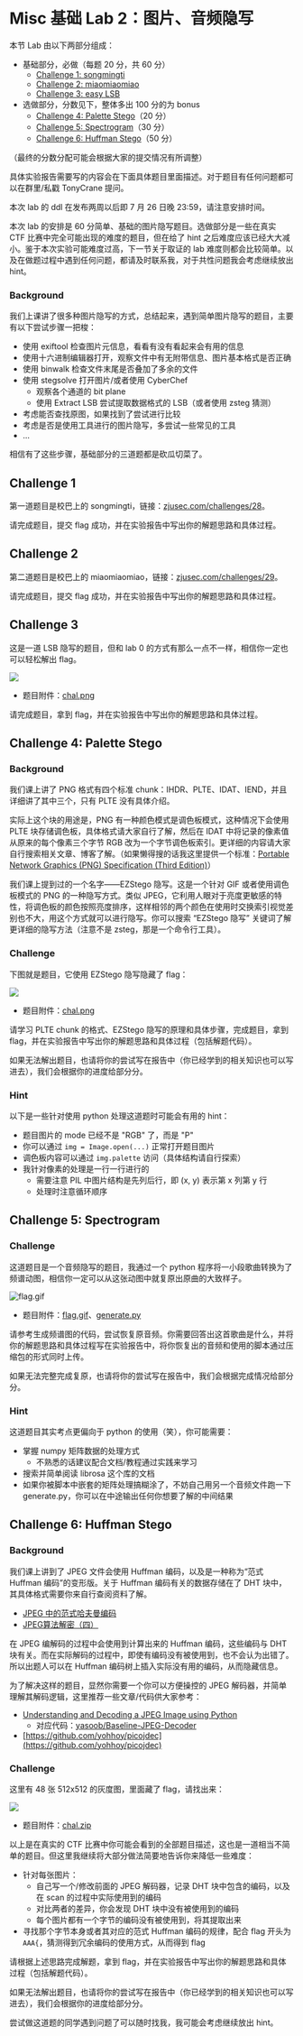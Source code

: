 # Misc 基础 Lab 2：图片、音频隐写

本节 Lab 由以下两部分组成：

- 基础部分，必做（每题 20 分，共 60 分）
    - [Challenge 1: songmingti](#challenge-1)
    - [Challenge 2: miaomiaomiao](#challenge-2)
    - [Challenge 3: easy LSB](#challenge-3)
- 选做部分，分数见下，整体多出 100 分的为 bonus
    - [Challenge 4: Palette Stego](#challenge-4-palette-stego)（20 分）
    - [Challenge 5: Spectrogram](#challenge-5-spectrogram)（30 分）
    - [Challenge 6: Huffman Stego](#challenge-6-huffman-stego)（50 分）

（最终的分数分配可能会根据大家的提交情况有所调整）

具体实验报告需要写的内容会在下面具体题目里面描述。对于题目有任何问题都可以在群里/私戳 TonyCrane 提问。

本次 lab 的 ddl 在发布两周以后即 7 月 26 日晚 23:59，请注意安排时间。

本次 lab 的安排是 60 分简单、基础的图片隐写题目。选做部分是一些在真实 CTF 比赛中完全可能出现的难度的题目，但在给了 hint 之后难度应该已经大大减小。鉴于本次实验可能难度过高，下一节关于取证的 lab 难度则都会比较简单。以及在做题过程中遇到任何问题，都请及时联系我，对于共性问题我会考虑继续放出 hint。

### Background
我们上课讲了很多种图片隐写的方式，总结起来，遇到简单图片隐写的题目，主要有以下尝试步骤一把梭：

- 使用 exiftool 检查图片元信息，看看有没有看起来会有用的信息
- 使用十六进制编辑器打开，观察文件中有无附带信息、图片基本格式是否正确
- 使用 binwalk 检查文件末尾是否叠加了多余的文件
- 使用 stegsolve 打开图片/或者使用 CyberChef
    - 观察各个通道的 bit plane
    - 使用 Extract LSB 尝试提取数据格式的 LSB（或者使用 zsteg 猜测）
- 考虑能否查找原图，如果找到了尝试进行比较
- 考虑是否是使用工具进行的图片隐写，多尝试一些常见的工具
- ...

相信有了这些步骤，基础部分的三道题都是砍瓜切菜了。

## Challenge 1

第一道题目是校巴上的 songmingti，链接：[zjusec.com/challenges/28](https://zjusec.com/challenges/28)。

请完成题目，提交 flag 成功，并在实验报告中写出你的解题思路和具体过程。

## Challenge 2

第二道题目是校巴上的 miaomiaomiao，链接：[zjusec.com/challenges/29](https://zjusec.com/challenges/29)。

请完成题目，提交 flag 成功，并在实验报告中写出你的解题思路和具体过程。

## Challenge 3

这是一道 LSB 隐写的题目，但和 lab 0 的方式有那么一点不一样，相信你一定也可以轻松解出 flag。

![](lab2/chal.png)

- 题目附件：[chal.png](https://raw.githubusercontent.com/team-s2/summer_course_2023/master/src/misc/lab2/easy_lsb/chal.png)

请完成题目，拿到 flag，并在实验报告中写出你的解题思路和具体过程。

## Challenge 4: Palette Stego
### Background

我们课上讲了 PNG 格式有四个标准 chunk：IHDR、PLTE、IDAT、IEND，并且详细讲了其中三个，只有 PLTE 没有具体介绍。

实际上这个块的用途是，PNG 有一种颜色模式是调色板模式，这种情况下会使用 PLTE 块存储调色板，具体格式请大家自行了解，然后在 IDAT 中将记录的像素值从原来的每个像素三个字节 RGB 改为一个字节调色板索引。更详细的内容请大家自行搜索相关文章、博客了解。（如果懒得搜的话我这里提供一个标准：[Portable Network Graphics (PNG) Specification (Third Edition)](https://www.w3.org/TR/png-3/)）

我们课上提到过的一个名字——EZStego 隐写。这是一个针对 GIF 或者使用调色板模式的 PNG 的一种隐写方式。类似 JPEG，它利用人眼对于亮度更敏感的特性，将调色板的颜色按照亮度排序，这样相邻的两个颜色在使用时交换索引视觉差别也不大，用这个方式就可以进行隐写。你可以搜索 “EZStego 隐写” 关键词了解更详细的隐写方法（注意不是 zsteg，那是一个命令行工具）。

### Challenge
下图就是题目，它使用 EZStego 隐写隐藏了 flag：

![](lab2/palette.png)

- 题目附件：[chal.png](https://raw.githubusercontent.com/team-s2/summer_course_2023/master/src/misc/lab2/palette/chal.png)

请学习 PLTE chunk 的格式、EZStego 隐写的原理和具体步骤，完成题目，拿到 flag，并在实验报告中写出你的解题思路和具体过程（包括解题代码）。

如果无法解出题目，也请将你的尝试写在报告中（你已经学到的相关知识也可以写进去），我们会根据你的进度给部分分。

### Hint

以下是一些针对使用 python 处理这道题时可能会有用的 hint：

- 题目图片的 mode 已经不是 "RGB" 了，而是 "P"
- 你可以通过 `img = Image.open(...)` 正常打开题目图片
- 调色板内容可以通过 `img.palette` 访问（具体结构请自行探索）
- 我针对像素的处理是一行一行进行的
    - 需要注意 PIL 中图片结构是先列后行，即 (x, y) 表示第 x 列第 y 行
    - 处理时注意循环顺序

## Challenge 5: Spectrogram
### Challenge
这道题目是一个音频隐写的题目，我通过一个 python 程序将一小段歌曲转换为了频谱动图，相信你一定可以从这张动图中就复原出原曲的大致样子。

![flag.gif](lab2/flag.gif)

- 题目附件：[flag.gif](https://raw.githubusercontent.com/team-s2/summer_course_2023/master/src/misc/lab2/fourier/flag.gif)、[generate.py](https://raw.githubusercontent.com/team-s2/summer_course_2023/master/src/misc/lab2/fourier/generate.py)

请参考生成频谱图的代码，尝试恢复原音频。你需要回答出这首歌曲是什么，并将你的解题思路和具体过程写在实验报告中，将你恢复出的音频和使用的脚本通过压缩包的形式同时上传。

如果无法完整完成复原，也请将你的尝试写在报告中，我们会根据完成情况给部分分。

### Hint

这道题目其实考点更偏向于 python 的使用（笑），你可能需要：

- 掌握 numpy 矩阵数据的处理方式
    - 不熟悉的话建议配合文档/教程通过实践来学习
- 搜索并简单阅读 librosa 这个库的文档
- 如果你被脚本中嵌套的矩阵处理搞糊涂了，不妨自己用另一个音频文件跑一下 generate.py，你可以在中途输出任何你想要了解的中间结果

## Challenge 6: Huffman Stego
### Background

我们课上讲到了 JPEG 文件会使用 Huffman 编码，以及是一种称为“范式 Huffman 编码”的变形版。关于 Huffman 编码有关的数据存储在了 DHT 块中，其具体格式需要你来自行查阅资料了解。

- [JPEG 中的范式哈夫曼编码](https://zhuanlan.zhihu.com/p/72044095)
- [JPEG算法解密（四）](https://www.thecodeway.com/?p=522)

在 JPEG 编解码的过程中会使用到计算出来的 Huffman 编码，这些编码与 DHT 块有关。而在实际解码的过程中，即使有编码没有被使用到，也不会认为出错了。所以出题人可以在 Huffman 编码树上插入实际没有用的编码，从而隐藏信息。

为了解决这样的题目，显然你需要一个你可以方便操控的 JPEG 解码器，并简单理解其解码逻辑，这里推荐一些文章/代码供大家参考：

- [Understanding and Decoding a JPEG Image using Python](https://yasoob.me/posts/understanding-and-writing-jpeg-decoder-in-python/)
    - 对应代码：[yasoob/Baseline-JPEG-Decoder](https://github.com/yasoob/Baseline-JPEG-Decoder)
- [https://github.com/yohhoy/picojdec](https://github.com/yohhoy/picojdec)

### Challenge

这里有 48 张 512x512 的灰度图，里面藏了 flag，请找出来：

![](lab2/huffman_intro.png)

- 题目附件：[chal.zip](https://raw.githubusercontent.com/team-s2/summer_course_2023/master/src/misc/lab2/huffman/chal.zip)

以上是在真实的 CTF 比赛中你可能会看到的全部题目描述，这也是一道相当不简单的题目。但这里我继续将大部分做法简要地告诉你来降低一些难度：

- 针对每张图片：
    - 自己写一个/修改前面的 JPEG 解码器，记录 DHT 块中包含的编码，以及在 scan 的过程中实际使用到的编码
    - 对比两者的差异，你会发现 DHT 块中没有被使用到的编码
    - 每个图片都有一个字节的编码没有被使用到，将其提取出来
- 寻找那个字节本身或者其对应的范式 Huffman 编码的规律，配合 flag 开头为 `AAA{`，猜测得到冗余编码的使用方式，从而得到 flag

请根据上述思路完成解题，拿到 flag，并在实验报告中写出你的解题思路和具体过程（包括解题代码）。

如果无法解出题目，也请将你的尝试写在报告中（你已经学到的相关知识也可以写进去），我们会根据你的进度给部分分。

尝试做这道题的同学遇到问题了可以随时找我，我可能会考虑继续放出 hint。